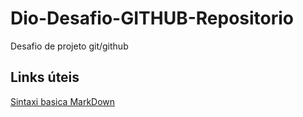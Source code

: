 # Dio-Desafio-GITHUB-Repositorio
Desafio de projeto git/github

## Links úteis 
[Sintaxi basica MarkDown](https://www.markdownguide.org/basic-syntax)
